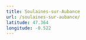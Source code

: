 ```yaml
---
title: Soulaines-sur-Aubance
url: /soulaines-sur-aubance/
latitude: 47.364
longitude: -0.522
---
```

